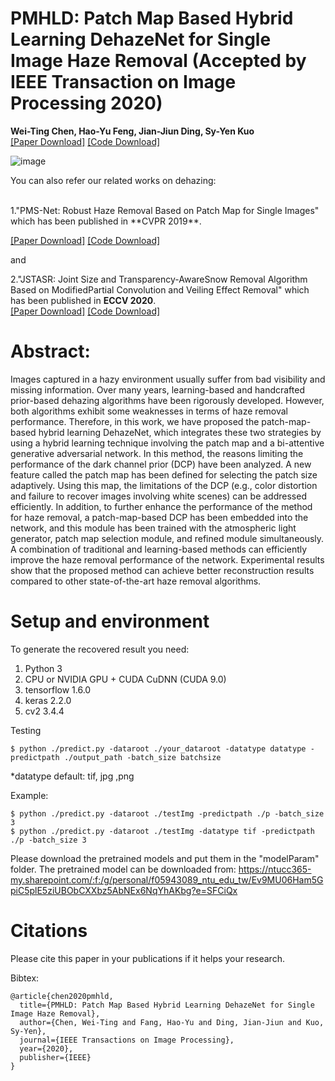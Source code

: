 # PMHLD: Patch Map Based Hybrid Learning DehazeNet for Single Image Haze Removal (Accepted by IEEE Transaction on Image Processing 2020)

**Wei-Ting Chen, Hao-Yu Feng, Jian-Jiun Ding, Sy-Yen Kuo**  
[[Paper Download]](https://ieeexplore.ieee.org/document/9094006)
[[Code Download]](https://github.com/weitingchen83/Dehazing-PMHLD-Patch-Map-Based-Hybrid-Learning-DehazeNet-for-Single-Image-Haze-Removal-TIP-2020)  


![image](pmhld.png)

You can also refer our related works on dehazing:

<br>
1."PMS-Net: Robust Haze Removal Based on Patch Map for Single Images" which has been published in **CVPR 2019**.

[[Paper Download]](http://openaccess.thecvf.com/content_CVPR_2019/html/Chen_PMS-Net_Robust_Haze_Removal_Based_on_Patch_Map_for_Single_CVPR_2019_paper.html)
[[Code Download]](https://github.com/weitingchen83/PMS-Net)  

and

2."JSTASR: Joint Size and Transparency-AwareSnow Removal Algorithm Based on ModifiedPartial Convolution and Veiling Effect Removal" which has been published in **ECCV 2020**.  
[[Paper Download]]()
[[Code Download]](https://github.com/weitingchen83/JSTASR-DesnowNet-ECCV-2020)  

# Abstract:

Images captured in a hazy environment usually suffer from bad visibility and missing information. Over many years, learning-based and handcrafted prior-based dehazing algorithms have been rigorously developed. However, both algorithms exhibit some weaknesses in terms of haze removal performance. Therefore, in this work, we have proposed the patch-map-based hybrid learning DehazeNet, which integrates these two strategies by using a hybrid learning technique involving the patch map and a bi-attentive generative adversarial network. In this method, the reasons limiting the performance of the dark channel prior (DCP) have been analyzed. A new feature called the patch map has been defined for selecting the patch size adaptively. Using this map, the limitations of the DCP (e.g., color distortion and failure to recover images involving white scenes) can be addressed efficiently. In addition, to further enhance the performance of the method for haze removal, a patch-map-based DCP has been embedded into the network, and this module has been trained with the atmospheric light generator, patch map selection module, and refined module simultaneously. A combination of traditional and learning-based methods can efficiently improve the haze removal performance of the network. Experimental results show that the proposed method can achieve better reconstruction results compared to other state-of-the-art haze removal algorithms.


# Setup and environment

To generate the recovered result you need:

1. Python 3 
2. CPU or NVIDIA GPU + CUDA CuDNN (CUDA 9.0)
3. tensorflow 1.6.0
4. keras 2.2.0
5. cv2 3.4.4

Testing

```
$ python ./predict.py -dataroot ./your_dataroot -datatype datatype -predictpath ./output_path -batch_size batchsize
```

*datatype default: tif, jpg ,png

Example:

```
$ python ./predict.py -dataroot ./testImg -predictpath ./p -batch_size 3
$ python ./predict.py -dataroot ./testImg -datatype tif -predictpath ./p -batch_size 3
```

Please download the pretrained models and put them in the "modelParam" folder.
The pretrained model can be downloaded from: https://ntucc365-my.sharepoint.com/:f:/g/personal/f05943089_ntu_edu_tw/Ev9MU06Ham5GpiC5plE5ziUBObCXXbz5AbNEx6NqYhAKbg?e=SFCiQx



# Citations
Please cite this paper in your publications if it helps your research.  

Bibtex:
```
@article{chen2020pmhld,
  title={PMHLD: Patch Map Based Hybrid Learning DehazeNet for Single Image Haze Removal},
  author={Chen, Wei-Ting and Fang, Hao-Yu and Ding, Jian-Jiun and Kuo, Sy-Yen},
  journal={IEEE Transactions on Image Processing},
  year={2020},
  publisher={IEEE}
}

```
